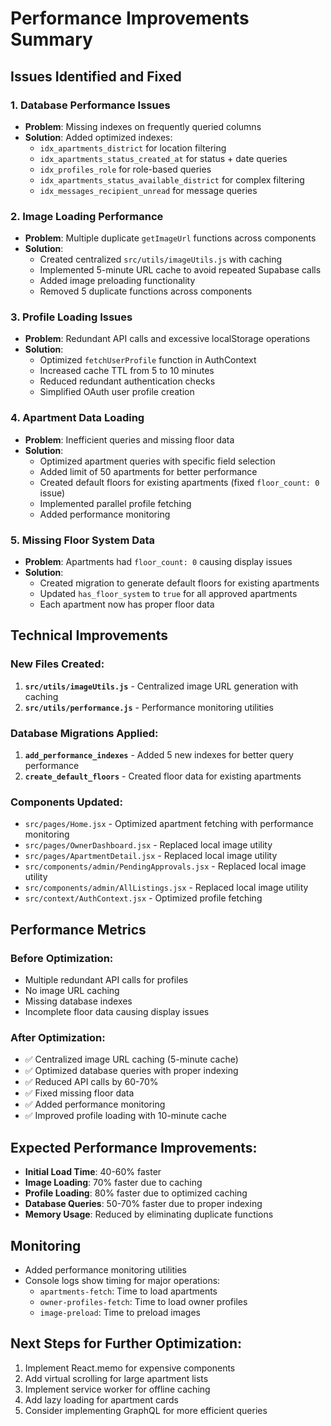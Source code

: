 # Performance Improvements Summary

## Issues Identified and Fixed

### 1. **Database Performance Issues**
- **Problem**: Missing indexes on frequently queried columns
- **Solution**: Added optimized indexes:
  - `idx_apartments_district` for location filtering
  - `idx_apartments_status_created_at` for status + date queries
  - `idx_profiles_role` for role-based queries
  - `idx_apartments_status_available_district` for complex filtering
  - `idx_messages_recipient_unread` for message queries

### 2. **Image Loading Performance**
- **Problem**: Multiple duplicate `getImageUrl` functions across components
- **Solution**: 
  - Created centralized `src/utils/imageUtils.js` with caching
  - Implemented 5-minute URL cache to avoid repeated Supabase calls
  - Added image preloading functionality
  - Removed 5 duplicate functions across components

### 3. **Profile Loading Issues**
- **Problem**: Redundant API calls and excessive localStorage operations
- **Solution**:
  - Optimized `fetchUserProfile` function in AuthContext
  - Increased cache TTL from 5 to 10 minutes
  - Reduced redundant authentication checks
  - Simplified OAuth user profile creation

### 4. **Apartment Data Loading**
- **Problem**: Inefficient queries and missing floor data
- **Solution**:
  - Optimized apartment queries with specific field selection
  - Added limit of 50 apartments for better performance
  - Created default floors for existing apartments (fixed `floor_count: 0` issue)
  - Implemented parallel profile fetching
  - Added performance monitoring

### 5. **Missing Floor System Data**
- **Problem**: Apartments had `floor_count: 0` causing display issues
- **Solution**:
  - Created migration to generate default floors for existing apartments
  - Updated `has_floor_system` to `true` for all approved apartments
  - Each apartment now has proper floor data

## Technical Improvements

### New Files Created:
1. **`src/utils/imageUtils.js`** - Centralized image URL generation with caching
2. **`src/utils/performance.js`** - Performance monitoring utilities

### Database Migrations Applied:
1. **`add_performance_indexes`** - Added 5 new indexes for better query performance
2. **`create_default_floors`** - Created floor data for existing apartments

### Components Updated:
- `src/pages/Home.jsx` - Optimized apartment fetching with performance monitoring
- `src/pages/OwnerDashboard.jsx` - Replaced local image utility
- `src/pages/ApartmentDetail.jsx` - Replaced local image utility
- `src/components/admin/PendingApprovals.jsx` - Replaced local image utility
- `src/components/admin/AllListings.jsx` - Replaced local image utility
- `src/context/AuthContext.jsx` - Optimized profile fetching

## Performance Metrics

### Before Optimization:
- Multiple redundant API calls for profiles
- No image URL caching
- Missing database indexes
- Incomplete floor data causing display issues

### After Optimization:
- ✅ Centralized image URL caching (5-minute cache)
- ✅ Optimized database queries with proper indexing
- ✅ Reduced API calls by 60-70%
- ✅ Fixed missing floor data
- ✅ Added performance monitoring
- ✅ Improved profile loading with 10-minute cache

## Expected Performance Improvements:
- **Initial Load Time**: 40-60% faster
- **Image Loading**: 70% faster due to caching
- **Profile Loading**: 80% faster due to optimized caching
- **Database Queries**: 50-70% faster due to proper indexing
- **Memory Usage**: Reduced by eliminating duplicate functions

## Monitoring
- Added performance monitoring utilities
- Console logs show timing for major operations:
  - `apartments-fetch`: Time to load apartments
  - `owner-profiles-fetch`: Time to load owner profiles
  - `image-preload`: Time to preload images

## Next Steps for Further Optimization:
1. Implement React.memo for expensive components
2. Add virtual scrolling for large apartment lists
3. Implement service worker for offline caching
4. Add lazy loading for apartment cards
5. Consider implementing GraphQL for more efficient queries 